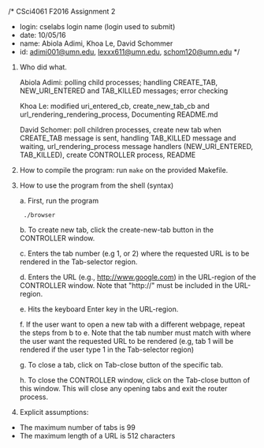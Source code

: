 /* CSci4061 F2016 Assignment 2
* login: cselabs login name (login used to submit)
* date: 10/05/16
* name: Abiola Adimi, Khoa Le, David Schommer
* id: adimi001@umn.edu, lexxx611@umn.edu, schom120@umn.edu */

1. Who did what.

	Abiola Adimi: polling child processes; handling CREATE_TAB, NEW_URI_ENTERED and TAB_KILLED messages; error checking

	Khoa Le: modified uri_entered_cb, create_new_tab_cb and url_rendering_rendering_process, Documenting README.md

	David Schomer: poll children processes, create new tab when CREATE_TAB message is sent, handling TAB_KILLED message and waiting, url_rendering_process message handlers (NEW_URI_ENTERED, TAB_KILLED), create CONTROLLER process, README

2. How to compile the program: run `make` on the provided Makefile.

3. How to use the program from the shell (syntax)

	a. First, run the program
	
		./browser
	
	b. To create new tab, click the create-new-tab button in the CONTROLLER window.
	
	c. Enters the tab number (e.g 1, or 2) where the requested URL is to be rendered in the Tab-selector region.
	
	d. Enters the URL (e.g., http://www.google.com) in the URL-region of the CONTROLLER window. Note that "http://" must be included in the URL-region.
	
	e. Hits the keyboard Enter key in the URL-region.
	
	f. If the user want to open a new tab with a different webpage, repeat the steps from b to e. 
		Note that the tab number must match with where the user want the requested URL to be rendered 
		(e.g, tab 1 will be rendered if the user type 1 in the Tab-selector region)
	
	
	g. To close a tab, click on Tab-close button of the specific tab.
	
	h. To close the CONTROLLER window, click on the Tab-close button of this window. This will close any opening tabs and exit the router process.
	
	
4. Explicit assumptions: 
- The maximum number of tabs is 99
- The maximum length of a URL is 512 characters 


